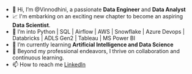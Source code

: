 - 👋 Hi, I’m @Vinnodhini, a passionate **Data Engineer** and **Data Analyst**
- 📈 I'm embarking on an exciting new chapter to become an aspiring **Data Scientist**.
- 👀 I’m into Python | SQL | Airflow | AWS | Snowflake | Azure Devops | Databricks | ADLS Gen2 | Tableau | MS Power BI 
- 🌱 I’m currently learning **Artificial Intelligence and Data Science**
- 💼 Beyond my professional endeavors, I thrive on collaboration and continuous learning. 
- 📫 How to reach me <a href="https://www.linkedin.com/in/vinnodhini-h-250899a2/">LinkedIn </a>

<!---
Vinnodhini/Vinnodhini is a ✨ special ✨ repository because its `README.md` (this file) appears on your GitHub profile.
You can click the Preview link to take a look at your changes.
--->
